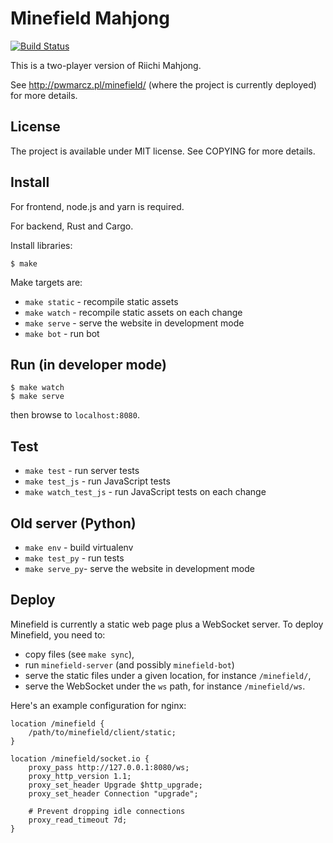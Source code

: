 
# Minefield Mahjong

[![Build Status](https://travis-ci.org/pwmarcz/minefield.svg?branch=master)](https://travis-ci.org/pwmarcz/minefield)

This is a two-player version of Riichi Mahjong.

See http://pwmarcz.pl/minefield/ (where the project is currently deployed) for more details.

## License

The project is available under MIT license. See COPYING for more details.

## Install

For frontend, node.js and yarn is required.

For backend, Rust and Cargo.

Install libraries:

    $ make

Make targets are:

  - `make static` - recompile static assets
  - `make watch` - recompile static assets on each change
  - `make serve` - serve the website in development mode
  - `make bot` - run bot

## Run (in developer mode)

    $ make watch
    $ make serve

then browse to `localhost:8080`.

## Test

  - `make test` - run server tests
  - `make test_js` - run JavaScript tests
  - `make watch_test_js` - run JavaScript tests on each change

## Old server (Python)

  - `make env` - build virtualenv
  - `make test_py` - run tests
  - `make serve_py`- serve the website in development mode

## Deploy

Minefield is currently a static web page plus a WebSocket server.
To deploy Minefield, you need to:

  - copy files (see `make sync`),
  - run `minefield-server` (and possibly `minefield-bot`)
  - serve the static files under a given location, for instance `/minefield/`,
  - serve the WebSocket under the `ws` path, for instance `/minefield/ws`.

Here's an example configuration for nginx:

    location /minefield {
        /path/to/minefield/client/static;
    }

    location /minefield/socket.io {
        proxy_pass http://127.0.0.1:8080/ws;
        proxy_http_version 1.1;
        proxy_set_header Upgrade $http_upgrade;
        proxy_set_header Connection "upgrade";

        # Prevent dropping idle connections
        proxy_read_timeout 7d;
    }
